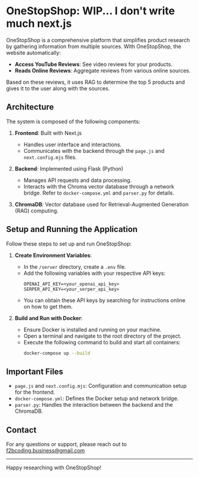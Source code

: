 # OneStopShop: WIP... I don't write much next.js

OneStopShop is a comprehensive platform that simplifies product research by gathering information from multiple sources. With OneStopShop, the website automatically:

- **Access YouTube Reviews**: See video reviews for your products.
- **Reads Online Reviews**: Aggregate reviews from various online sources.

Based on these reviews, it uses RAG to determine the top 5 products and gives it to the user along with the sources. 

## Architecture

The system is composed of the following components:

1. **Frontend**: Built with Next.js
   - Handles user interface and interactions.
   - Communicates with the backend through the `page.js` and `next.config.mjs` files.

2. **Backend**: Implemented using Flask (Python)
   - Manages API requests and data processing.
   - Interacts with the Chroma vector database through a network bridge. Refer to `docker-compose.yml` and `parser.py` for details.

3. **ChromaDB**: Vector database used for Retrieval-Augmented Generation (RAG) computing.

## Setup and Running the Application

Follow these steps to set up and run OneStopShop:

1. **Create Environment Variables**:
   - In the `/server` directory, create a `.env` file.
   - Add the following variables with your respective API keys:
     ```env
     OPENAI_API_KEY=<your_openai_api_key>
     SERPER_API_KEY=<your_serper_api_key>
     ```
   - You can obtain these API keys by searching for instructions online on how to get them.

2. **Build and Run with Docker**:
   - Ensure Docker is installed and running on your machine.
   - Open a terminal and navigate to the root directory of the project.
   - Execute the following command to build and start all containers:
     ```bash
     docker-compose up --build
     ```

## Important Files

- `page.js` and `next.config.mjs`: Configuration and communication setup for the frontend.
- `docker-compose.yml`: Defines the Docker setup and network bridge.
- `parser.py`: Handles the interaction between the backend and the ChromaDB.


## Contact

For any questions or support, please reach out to f2bcoding.business@gmail.com

---

Happy researching with OneStopShop!
